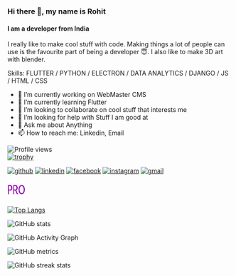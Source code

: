 ### Hi there 👋, my name is Rohit
#### I am a developer from India
I really like to make cool stuff with code. Making things a lot of people can use is the favourite part of being a developer 😇. I also like to make 3D art with blender.

Skills: FLUTTER / PYTHON / ELECTRON / DATA ANALYTICS / DJANGO / JS / HTML / CSS

- 🔭 I’m currently working on WebMaster CMS 
- 🌱 I’m currently learning Flutter 
- 👯 I’m looking to collaborate on cool stuff that interests me 
- 🤔 I’m looking for help with Stuff I am good at 
- 💬 Ask me about Anything 
- 📫 How to reach me: Linkedin, Email 

![Profile views](https://gpvc.arturio.dev/RohitEdathil)  
[![trophy](https://github-profile-trophy.vercel.app/?username=RohitEdathil)](https://github.com/ryo-ma/github-profile-trophy)

[<img src='https://cdn.jsdelivr.net/npm/simple-icons@3.0.1/icons/github.svg' alt='github' height='40'>](https://github.com/RohitEdathil)  [<img src='https://cdn.jsdelivr.net/npm/simple-icons@3.0.1/icons/linkedin.svg' alt='linkedin' height='40'>](https://www.linkedin.com/in/rohit-vinod-/)  [<img src='https://cdn.jsdelivr.net/npm/simple-icons@3.0.1/icons/facebook.svg' alt='facebook' height='40'>](https://www.facebook.com/rohit.vinod.52056)  [<img src='https://cdn.jsdelivr.net/npm/simple-icons@3.0.1/icons/instagram.svg' alt='instagram' height='40'>](https://www.instagram.com/l__rtv__l/)  [<img src='https://cdn.jsdelivr.net/npm/simple-icons@3.0.1/icons/gmail.svg' alt='gmail' height='40'>](mailto:rohitedathil@gmail.com)  

<a href='https://github.com/pricing'><img src='https://raw.githubusercontent.com/acervenky/animated-github-badges/master/assets/pro.gif' width='40' height='40'></a> 



[![Top Langs](https://github-readme-stats.vercel.app/api/top-langs/?username=RohitEdathil)](https://github.com/anuraghazra/github-readme-stats)

![GitHub stats](https://github-readme-stats.vercel.app/api?username=RohitEdathil&show_icons=true&count_private=true)  

![GitHub Activity Graph](https://activity-graph.herokuapp.com/graph?username=RohitEdathil)  

![GitHub metrics](https://metrics.lecoq.io/RohitEdathil)  

![GitHub streak stats](https://github-readme-streak-stats.herokuapp.com/?user=RohitEdathil)  
